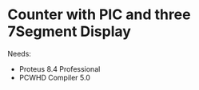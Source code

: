 # Counter with PIC and three 7Segment Display

Needs:
- Proteus 8.4 Professional
- PCWHD Compiler 5.0
